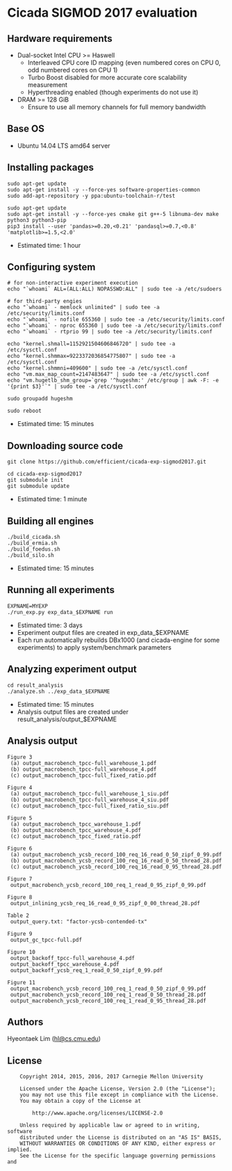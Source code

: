 Cicada SIGMOD 2017 evaluation
=============================

Hardware requirements
---------------------

 * Dual-socket Intel CPU >= Haswell
   * Interleaved CPU core ID mapping (even numbered cores on CPU 0, odd numbered cores on CPU 1)
   * Turbo Boost disabled for more accurate core scalability measurement
   * Hyperthreading enabled (though experiments do not use it)
 * DRAM >= 128 GiB
   * Ensure to use all memory channels for full memory bandwidth

Base OS
-------

 * Ubuntu 14.04 LTS amd64 server

Installing packages
-------------------

	sudo apt-get update
	sudo apt-get install -y --force-yes software-properties-common
	sudo add-apt-repository -y ppa:ubuntu-toolchain-r/test

	sudo apt-get update
	sudo apt-get install -y --force-yes cmake git g++-5 libnuma-dev make python3 python3-pip
	pip3 install --user 'pandas>=0.20,<0.21' 'pandasql>=0.7,<0.8' 'matplotlib>=1.5,<2.0'

 * Estimated time: 1 hour

Configuring system
------------------

	# for non-interactive experiment execution
	echo "`whoami` ALL=(ALL:ALL) NOPASSWD:ALL" | sudo tee -a /etc/sudoers

	# for third-party engies
	echo "`whoami` - memlock unlimited" | sudo tee -a /etc/security/limits.conf
	echo "`whoami` - nofile 655360 | sudo tee -a /etc/security/limits.conf
	echo "`whoami` - nproc 655360 | sudo tee -a /etc/security/limits.conf
	echo "`whoami` - rtprio 99 | sudo tee -a /etc/security/limits.conf

	echo "kernel.shmall=1152921504606846720" | sudo tee -a /etc/sysctl.conf
	echo "kernel.shmmax=9223372036854775807" | sudo tee -a /etc/sysctl.conf
	echo "kernel.shmmni=409600" | sudo tee -a /etc/sysctl.conf
	echo "vm.max_map_count=2147483647" | sudo tee -a /etc/sysctl.conf
	echo "vm.hugetlb_shm_group=`grep '^hugeshm:' /etc/group | awk -F: -e '{print $3}'`" | sudo tee -a /etc/sysctl.conf

	sudo groupadd hugeshm

	sudo reboot

 * Estimated time: 15 minutes

Downloading source code
-----------------------

	git clone https://github.com/efficient/cicada-exp-sigmod2017.git

	cd cicada-exp-sigmod2017
	git submodule init
	git submodule update

 * Estimated time: 1 minute

Building all engines
--------------------

	./build_cicada.sh
	./build_ermia.sh
	./build_foedus.sh
	./build_silo.sh

 * Estimated time: 15 minutes

Running all experiments
-----------------------

	EXPNAME=MYEXP
	./run_exp.py exp_data_$EXPNAME run

 * Estimated time: 3 days
 * Experiment output files are created in exp\_data\_$EXPNAME
 * Each run automatically rebuilds DBx1000 (and cicada-engine for some experiments) to apply system/benchmark parameters

Analyzing experiment output
---------------------------

	cd result_analysis
	./analyze.sh ../exp_data_$EXPNAME

 * Estimated time: 15 minutes
 * Analysis output files are created under result\_analysis/output\_$EXPNAME

Analysis output
---------------

	Figure 3
	 (a) output_macrobench_tpcc-full_warehouse_1.pdf
	 (b) output_macrobench_tpcc-full_warehouse_4.pdf
	 (c) output_macrobench_tpcc-full_fixed_ratio.pdf

	Figure 4
	 (a) output_macrobench_tpcc-full_warehouse_1_siu.pdf
	 (b) output_macrobench_tpcc-full_warehouse_4_siu.pdf
	 (c) output_macrobench_tpcc-full_fixed_ratio_siu.pdf

	Figure 5
	 (a) output_macrobench_tpcc_warehouse_1.pdf
	 (b) output_macrobench_tpcc_warehouse_4.pdf
	 (c) output_macrobench_tpcc_fixed_ratio.pdf

	Figure 6
	 (a) output_macrobench_ycsb_record_100_req_16_read_0_50_zipf_0_99.pdf
	 (b) output_macrobench_ycsb_record_100_req_16_read_0_50_thread_28.pdf
	 (c) output_macrobench_ycsb_record_100_req_16_read_0_95_thread_28.pdf

	Figure 7
	 output_macrobench_ycsb_record_100_req_1_read_0_95_zipf_0_99.pdf

	Figure 8
	 output_inlining_ycsb_req_16_read_0_95_zipf_0_00_thread_28.pdf

	Table 2
	 output_query.txt: "factor-ycsb-contended-tx"

	Figure 9
	 output_gc_tpcc-full.pdf

	Figure 10
	 output_backoff_tpcc-full_warehouse_4.pdf
	 output_backoff_tpcc_warehouse_4.pdf
	 output_backoff_ycsb_req_1_read_0_50_zipf_0_99.pdf

	Figure 11
	 output_macrobench_ycsb_record_100_req_1_read_0_50_zipf_0_99.pdf
	 output_macrobench_ycsb_record_100_req_1_read_0_50_thread_28.pdf
	 output_macrobench_ycsb_record_100_req_1_read_0_95_thread_28.pdf

Authors
-------

Hyeontaek Lim (hl@cs.cmu.edu)

License
-------

        Copyright 2014, 2015, 2016, 2017 Carnegie Mellon University

        Licensed under the Apache License, Version 2.0 (the "License");
        you may not use this file except in compliance with the License.
        You may obtain a copy of the License at

            http://www.apache.org/licenses/LICENSE-2.0

        Unless required by applicable law or agreed to in writing, software
        distributed under the License is distributed on an "AS IS" BASIS,
        WITHOUT WARRANTIES OR CONDITIONS OF ANY KIND, either express or implied.
        See the License for the specific language governing permissions and


